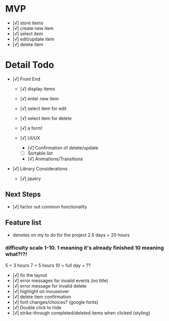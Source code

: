 # MVP
- [√] store items
 - [√] create new item
 - [√] select item
 - [√] edit/update item
 - [√] delete item


 # Detail Todo
 - [√] Front End
   - [√] display items
   - [√] enter new item
   - [√] select item for edit
   - [√] select item for delete
   - [√] a form!

   - [√] UI/UX
     - [√] Confirmation of delete/update
     - [ ] Sortable list
     - [√] Animations/Transitions

  - [√] Library Considerations
    - [√] jquery

 ## Next Steps

  - [√] factor out common functionality

  ## Feature list
  * denotes on my to do for the project
  2.5 days = 20 hours

  ### difficulty scale 1-10. 1 meaning it's already finished 10 meaning what?!?!

  5 = 3 hours
  7 = 5 hours
  10 = full day + ??

  - [√] fix the layout
  - [√] error messages for invalid events (no title)
  - [√] error message for invalid delete
  - [√] highlight on mouseover
  - [√] delete item confirmation
  - [√] font changes/choices? (google fonts)
  - [√] Double click to hide
  - [√] strike-through completed/deleted items when clicked (styling)










